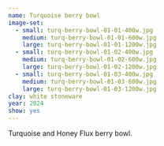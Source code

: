 ```yaml
---
name: Turquoise berry bowl
image-set:
  - small: turq-berry-bowl-01-01-400w.jpg
    medium: turq-berry-bowl-01-01-600w.jpg
    large: turq-berry-bowl-01-01-1200w.jpg
  - small: turq-berry-bowl-01-02-400w.jpg
    medium: turq-berry-bowl-01-02-600w.jpg
    large: turq-berry-bowl-01-02-1200w.jpg
  - small: turq-berry-bowl-01-03-400w.jpg
    medium: turq-berry-bowl-01-03-600w.jpg
    large: turq-berry-bowl-01-03-1200w.jpg
clay: white stoneware
year: 2024
show: yes
---
```


Turquoise and Honey Flux berry bowl.